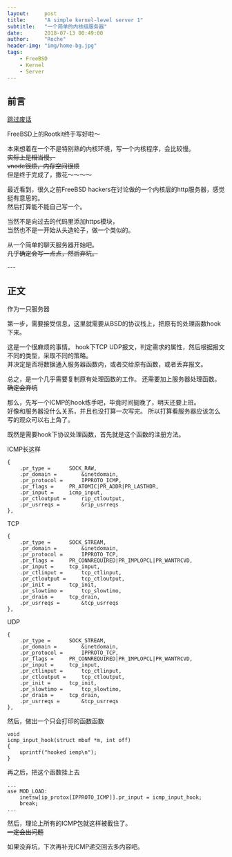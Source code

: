 ```yaml
---
layout:     post
title:      "A simple kernel-level server 1"
subtitle:   "一个简单的内核级服务器"
date:       2018-07-13 00:49:00
author:     "Roche"
header-img: "img/home-bg.jpg"
tags:
    - FreeBSD
    - Kernel
    - Server
---
```


## 前言


[跳过废话](#build)

FreeBSD上的Rootkit终于写好啦～  

本来想着在一个不是特别熟的内核环境，写一个内核程序，会比较慢。   
~~实际上是相当慢。~~  
~~vnode很烦，内存空间很烦~~  
但是终于完成了，撒花～～～～

最近看到，很久之前FreeBSD hackers在讨论做的一个内核层的http服务器，感觉挺有意思的。  
然后打算能不能自己写一个。  

当然不是向过去的代码里添加https模块，   
当然也不是一开始从头造轮子，做一个类似的。

从一个简单的聊天服务器开始吧。  
~~几乎确定会写一点点，然后弃坑。~~


<p id = "build"></p>
---

## 正文

作为一只服务器

第一步，需要接受信息，这里就需要从BSD的协议栈上，把原有的处理函数hook下来。  

这是一个很麻烦的事情。
hook下TCP UDP报文，判定需求的属性，然后根据报文不同的类型，采取不同的策略。  
并决定是否将数据通入服务器函数内，或者交给原有函数，或者丢弃报文。

总之，是一个几乎需要复制原有处理函数的工作。
还需要加上服务器处理函数。  
~~确定会弃坑~~

那么，先写一个ICMP的hook练手吧，毕竟时间挺晚了，明天还要上班。  
好像和服务器没什么关系，并且也没打算一次写完。
所以打算看服务器应该怎么写的观众可以右上角了。

既然是需要hook下协议处理函数，首先就是这个函数的注册方法。

ICMP长这样

    {
        .pr_type =		SOCK_RAW,
        .pr_domain =		&inetdomain,
        .pr_protocol =		IPPROTO_ICMP,
        .pr_flags =		PR_ATOMIC|PR_ADDR|PR_LASTHDR,
        .pr_input =		icmp_input,
        .pr_ctloutput =		rip_ctloutput,
        .pr_usrreqs =		&rip_usrreqs
    },

TCP

    {
        .pr_type =		SOCK_STREAM,
        .pr_domain =		&inetdomain,
        .pr_protocol =		IPPROTO_TCP,
        .pr_flags =		PR_CONNREQUIRED|PR_IMPLOPCL|PR_WANTRCVD,
        .pr_input =		tcp_input,
        .pr_ctlinput =		tcp_ctlinput,
        .pr_ctloutput =		tcp_ctloutput,
        .pr_init =		tcp_init,
        .pr_slowtimo =		tcp_slowtimo,
        .pr_drain =		tcp_drain,
        .pr_usrreqs =		&tcp_usrreqs
    },

UDP

    {
        .pr_type =		SOCK_STREAM,
        .pr_domain =		&inetdomain,
        .pr_protocol =		IPPROTO_TCP,
        .pr_flags =		PR_CONNREQUIRED|PR_IMPLOPCL|PR_WANTRCVD,
        .pr_input =		tcp_input,
        .pr_ctlinput =		tcp_ctlinput,
        .pr_ctloutput =		tcp_ctloutput,
        .pr_init =		tcp_init,
        .pr_slowtimo =		tcp_slowtimo,
        .pr_drain =		tcp_drain,
        .pr_usrreqs =		&tcp_usrreqs
    },

然后，做出一个只会打印的函数函数

    void
    icmp_input_hook(struct mbuf *m, int off)
    {
        uprintf("hooked iemp\n");
    }

再之后，把这个函数挂上去

    ...
    ase MOD_LOAD:
		inetsw[ip_protox[IPPROTO_ICMP]].pr_input = icmp_input_hook;
		break;
    ...

然后，理论上所有的ICMP包就这样被截住了。  
~~一定会出问题~~  

如果没弃坑，下次再补充ICMP递交回去多内容吧。